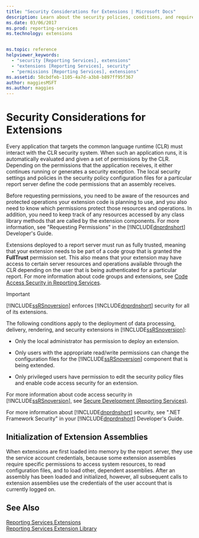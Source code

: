 ```yaml
---
title: "Security Considerations for Extensions | Microsoft Docs"
description: Learn about the security policies, conditions, and requirements that determine how report servers grant permissions to Reporting Services extensions.
ms.date: 03/06/2017
ms.prod: reporting-services
ms.technology: extensions


ms.topic: reference
helpviewer_keywords: 
  - "security [Reporting Services], extensions"
  - "extensions [Reporting Services], security"
  - "permissions [Reporting Services], extensions"
ms.assetid: 58cbdfeb-1105-4a7d-a3b8-b897ff95f367
author: maggiesMSFT
ms.author: maggies
---
```

# Security Considerations for Extensions
  Every application that targets the common language runtime (CLR) must interact with the CLR security system. When such an application runs, it is automatically evaluated and given a set of permissions by the CLR. Depending on the permissions that the application receives, it either continues running or generates a security exception. The local security settings and policies in the security policy configuration files for a particular report server define the code permissions that an assembly receives.  
  
 Before requesting permissions, you need to be aware of the resources and protected operations your extension code is planning to use, and you also need to know which permissions protect those resources and operations. In addition, you need to keep track of any resources accessed by any class library methods that are called by the extension components. For more information, see "Requesting Permissions" in the [!INCLUDE[dnprdnshort](../../includes/dnprdnshort-md.md)] Developer's Guide.  
  
 Extensions deployed to a report server must run as fully trusted, meaning that your extension needs to be part of a code group that is granted the **FullTrust** permission set. This also means that your extension may have access to certain server resources and operations available through the CLR depending on the user that is being authenticated for a particular report. For more information about code groups and extensions, see [Code Access Security in Reporting Services](../../reporting-services/extensions/secure-development/code-access-security-in-reporting-services.md).  
  
> [!IMPORTANT]  
>  [!INCLUDE[ssRSnoversion](../../includes/ssrsnoversion-md.md)] enforces [!INCLUDE[dnprdnshort](../../includes/dnprdnshort-md.md)] security for all of its extensions.  
  
 The following conditions apply to the deployment of data processing, delivery, rendering, and security extensions in [!INCLUDE[ssRSnoversion](../../includes/ssrsnoversion-md.md)]:  
  
-   Only the local administrator has permission to deploy an extension.  
  
-   Only users with the appropriate read/write permissions can change the configuration files for the [!INCLUDE[ssRSnoversion](../../includes/ssrsnoversion-md.md)] component that is being extended.  
  
-   Only privileged users have permission to edit the security policy files and enable code access security for an extension.  
  
 For more information about code access security in [!INCLUDE[ssRSnoversion](../../includes/ssrsnoversion-md.md)], see [Secure Development &#40;Reporting Services&#41;](../../reporting-services/extensions/secure-development/secure-development-reporting-services.md).  
  
 For more information about [!INCLUDE[dnprdnshort](../../includes/dnprdnshort-md.md)] security, see ".NET Framework Security" in your [!INCLUDE[dnprdnshort](../../includes/dnprdnshort-md.md)] Developer's Guide.  
  
## Initialization of Extension Assemblies  
 When extensions are first loaded into memory by the report server, they use the service account credentials, because some extension assemblies require specific permissions to access system resources, to read configuration files, and to load other, dependent assemblies. After an assembly has been loaded and initialized, however, all subsequent calls to extension assemblies use the credentials of the user account that is currently logged on.  
  
## See Also  
 [Reporting Services Extensions](../../reporting-services/extensions/reporting-services-extensions.md)   
 [Reporting Services Extension Library](../../reporting-services/extensions/reporting-services-extension-library.md)  
  
  
